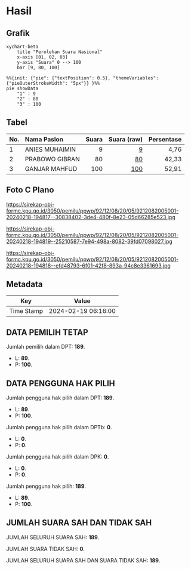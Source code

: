 # Hasil

## Grafik

```mermaid
xychart-beta
    title "Perolehan Suara Nasional"
    x-axis [01, 02, 03]
    y-axis "Suara" 0 --> 100
    bar [9, 80, 100]
```

```mermaid
%%{init: {"pie": {"textPosition": 0.5}, "themeVariables": {"pieOuterStrokeWidth": "5px"}} }%%
pie showData
    "1" : 9
    "2" : 80
    "3" : 100
```

## Tabel

| No. | Nama Paslon    | Suara | Suara (raw) | Persentase |
|:--- |:-------------- | -----:| -----------:| ----------:|
| 1   | ANIES MUHAIMIN | 9     | [9][p-1]    | 4,76       |
| 2   | PRABOWO GIBRAN | 80    | [80][p-2]   | 42,33      |
| 3   | GANJAR MAHFUD  | 100   | [100][p-3]  | 52,91      |


[p-1]: https://github.com/gigit-pemilu/pemilu-2024/blob/main/pilpres/hitung-suara/sub/92-papua-barat/sub/12-pegunungan-arfak/sub/08-testega/sub/2005-jigja/sub/001-tps/sub/paslon-1.txt
[p-2]: https://github.com/gigit-pemilu/pemilu-2024/blob/main/pilpres/hitung-suara/sub/92-papua-barat/sub/12-pegunungan-arfak/sub/08-testega/sub/2005-jigja/sub/001-tps/sub/paslon-2.txt
[p-3]: https://github.com/gigit-pemilu/pemilu-2024/blob/main/pilpres/hitung-suara/sub/92-papua-barat/sub/12-pegunungan-arfak/sub/08-testega/sub/2005-jigja/sub/001-tps/sub/paslon-3.txt

## Foto C Plano

https://sirekap-obj-formc.kpu.go.id/3050/pemilu/ppwp/92/12/08/20/05/9212082005001-20240218-194817--30838402-3de4-480f-8e23-05d66285e523.jpg

https://sirekap-obj-formc.kpu.go.id/3050/pemilu/ppwp/92/12/08/20/05/9212082005001-20240218-194819--25210587-7e94-498a-8082-39fd07098027.jpg

https://sirekap-obj-formc.kpu.go.id/3050/pemilu/ppwp/92/12/08/20/05/9212082005001-20240218-194818--efd48793-6f01-42f8-893a-94c8e3361693.jpg


## Metadata

| Key        | Value               |
| ---------- | ------------------- |
| Time Stamp | 2024-02-19 06:16:00 |


## DATA PEMILIH TETAP

Jumlah pemilih dalam DPT: **189**.
 * L: **89**.
 * P: **100**.

## DATA PENGGUNA HAK PILIH

Jumlah pengguna hak pilih dalam DPT: **189**.
 * L: **89**.
 * P: **100**.

Jumlah pengguna hak pilih dalam DPTb: **0**.
 * L: **0**.
 * P: **0**.

Jumlah pengguna hak pilih dalam DPK: **0**.
 * L: **0**.
 * P: **0**.

Jumlah pengguna hak pilih: **189**.
 * L: **89**.
 * P: **100**.

## JUMLAH SUARA SAH DAN TIDAK SAH

JUMLAH SELURUH SUARA SAH: **189**.

JUMLAH SUARA TIDAK SAH: **0**.

JUMLAH SELURUH SUARA SAH DAN SUARA TIDAK SAH: **189**.


